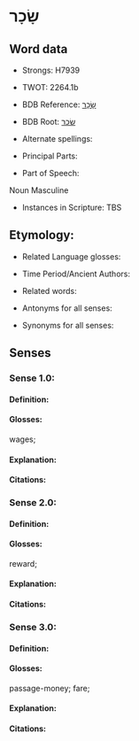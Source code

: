 # שָׂכָר

<!-- Status: S2="NeedsEdits" -->
<!-- Lexica used for edits:   -->

## Word data

* Strongs: H7939

* TWOT: 2264.1b

* BDB Reference: [שָׂכָר](rc://en/bdb/dict/u.bk.ac)

* BDB Root: [שׂכר](rc://en/bdb/dict/u.bk.aa)

* Alternate spellings:

* Principal Parts:

* Part of Speech:

Noun Masculine

* Instances in Scripture: TBS

## Etymology:

* Related Language glosses:

* Time Period/Ancient Authors:

* Related words:

* Antonyms for all senses:

* Synonyms for all senses:

## Senses

### Sense 1.0:

#### Definition:

#### Glosses:

wages; 

#### Explanation:

#### Citations:



### Sense 2.0:

#### Definition:

#### Glosses:

reward; 

#### Explanation:

#### Citations:



### Sense 3.0:

#### Definition:

#### Glosses:

passage-money; fare; 

#### Explanation:

#### Citations:



